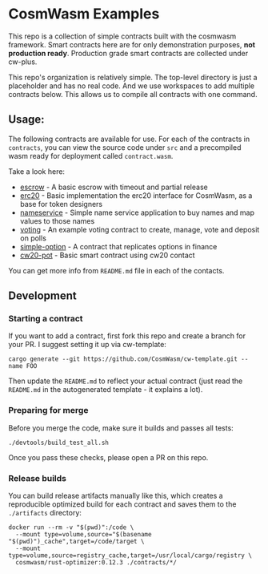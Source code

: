 # CosmWasm Examples

This repo is a collection of simple contracts built with the cosmwasm framework.
Smart contracts here are for only demonstration purposes, **not production ready**.
Production grade smart contracts are collected under cw-plus.

This repo's organization is relatively simple. The top-level directory is just a placeholder
and has no real code. And we use workspaces to add multiple contracts below.
This allows us to compile all contracts with one command.

## Usage:

The following contracts are available for use. For each of the contracts in `contracts`, you can view the source code under `src`
and a precompiled wasm ready for deployment called `contract.wasm`.

Take a look here:

* [escrow](https://github.com/CosmWasm/cw-examples/tree/main/contracts/escrow) - A basic escrow with timeout and partial release
* [erc20](https://github.com/CosmWasm/cw-examples/tree/main/contracts/erc20) - Basic implementation the erc20 interface for CosmWasm, as a base for token designers
* [nameservice](https://github.com/CosmWasm/cw-examples/tree/main/contracts/nameservice) - Simple name service application to buy names and map values to those names
* [voting](https://github.com/CosmWasm/cw-examples/tree/main/contracts/voting) - An example voting contract to create, manage, vote and deposit on polls
* [simple-option](https://github.com/CosmWasm/cw-examples/tree/main/contracts/simple-option) - A contract that replicates options in finance
* [cw20-pot](https://github.com/CosmWasm/cw-examples/tree/main/contracts/cw20-pot) - Basic smart contract using cw20 contact

You can get more info from `README.md` file in each of the contacts.

## Development

### Starting a contract

If you want to add a contract, first fork this repo and create a branch for your PR.
I suggest setting it up via cw-template:

`cargo generate --git https://github.com/CosmWasm/cw-template.git --name FOO`

Then update the `README.md` to reflect your actual contract (just read the `README.md` in the autogenerated
template - it explains a lot).

### Preparing for merge

Before you merge the code, make sure it builds and passes all tests:

```
./devtools/build_test_all.sh
```

Once you pass these checks, please open a PR on this repo.

### Release builds

You can build release artifacts manually like this, which creates a reproducible
optimized build for each contract and saves them to the `./artifacts` directory:

```
docker run --rm -v "$(pwd)":/code \
  --mount type=volume,source="$(basename "$(pwd)")_cache",target=/code/target \
  --mount type=volume,source=registry_cache,target=/usr/local/cargo/registry \
  cosmwasm/rust-optimizer:0.12.3 ./contracts/*/
```
